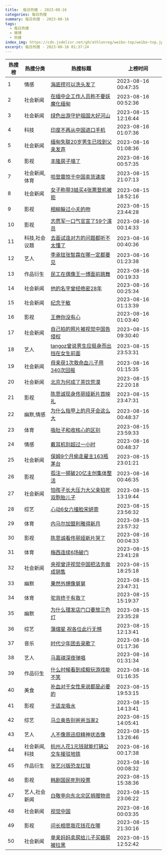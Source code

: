 ```yaml
---
title:  每日热搜 - 2023-08-16
categories: 每日热搜
summary: 每日热搜 - 2023-08-16
tags:
  - 每日热搜
  - 微博
  - 热搜
index_img: https://cdn.jsdelivr.net/gh/athlonreg/weibo-top/weibo-top.jpeg
excerpt: 每日热搜 - 2023-08-16 01:37:24
---
```


| 热搜榜 | 热搜分类 | 热搜标题 | 上榜时间 |
| --- | --- | --- | --- |
| 1 | 情感 | [海底捞可以洗头发了](https://s.weibo.com/weibo%3Fq%3D%2523%E6%B5%B7%E5%BA%95%E6%8D%9E%E5%8F%AF%E4%BB%A5%E6%B4%97%E5%A4%B4%E5%8F%91%E4%BA%86%2523) | 2023-08-16 00:47:35 | 
| 2 | 社会新闻 | [在缅中企工作人员称不要妖魔化缅甸](https://s.weibo.com/weibo%3Fq%3D%2523%E5%9C%A8%E7%BC%85%E4%B8%AD%E4%BC%81%E5%B7%A5%E4%BD%9C%E4%BA%BA%E5%91%98%E7%A7%B0%E4%B8%8D%E8%A6%81%E5%A6%96%E9%AD%94%E5%8C%96%E7%BC%85%E7%94%B8%2523) | 2023-08-16 00:52:36 | 
| 3 | 社会新闻 | [绿色出游守护祖国大好河山](https://s.weibo.com/weibo%3Fq%3D%2523%E7%BB%BF%E8%89%B2%E5%87%BA%E6%B8%B8%E5%AE%88%E6%8A%A4%E7%A5%96%E5%9B%BD%E5%A4%A7%E5%A5%BD%E6%B2%B3%E5%B1%B1%2523) | 2023-08-15 12:16:44 | 
| 4 | 科技 | [印度不再从中国进口手机](https://s.weibo.com/weibo%3Fq%3D%2523%E5%8D%B0%E5%BA%A6%E4%B8%8D%E5%86%8D%E4%BB%8E%E4%B8%AD%E5%9B%BD%E8%BF%9B%E5%8F%A3%E6%89%8B%E6%9C%BA%2523) | 2023-08-16 01:07:36 | 
| 5 | 社会新闻 | [缅甸失联20岁男生已找到父亲发声](https://s.weibo.com/weibo%3Fq%3D%2523%E7%BC%85%E7%94%B8%E5%A4%B1%E8%81%9420%E5%B2%81%E7%94%B7%E7%94%9F%E5%B7%B2%E6%89%BE%E5%88%B0%E7%88%B6%E4%BA%B2%E5%8F%91%E5%A3%B0%2523) | 2023-08-16 01:08:36 | 
| 6 | 影视 | [丰隆房子塌了](https://s.weibo.com/weibo%3Fq%3D%2523%E4%B8%B0%E9%9A%86%E6%88%BF%E5%AD%90%E5%A1%8C%E4%BA%86%2523) | 2023-08-16 00:57:35 | 
| 7 | 社会新闻,体育 | [哈登震惊于中国卖货速度](https://s.weibo.com/weibo%3Fq%3D%2523%E5%93%88%E7%99%BB%E9%9C%87%E6%83%8A%E4%BA%8E%E4%B8%AD%E5%9B%BD%E5%8D%96%E8%B4%A7%E9%80%9F%E5%BA%A6%2523) | 2023-08-15 21:07:13 | 
| 8 | 社会新闻 | [女子称带3娃买4张票登机被拒](https://s.weibo.com/weibo%3Fq%3D%2523%E5%A5%B3%E5%AD%90%E7%A7%B0%E5%B8%A63%E5%A8%83%E4%B9%B04%E5%BC%A0%E7%A5%A8%E7%99%BB%E6%9C%BA%E8%A2%AB%E6%8B%92%2523) | 2023-08-15 18:52:16 | 
| 9 | 影视 | [相柳躲过小夭的吻](https://s.weibo.com/weibo%3Fq%3D%2523%E7%9B%B8%E6%9F%B3%E8%BA%B2%E8%BF%87%E5%B0%8F%E5%A4%AD%E7%9A%84%E5%90%BB%2523) | 2023-08-15 23:44:28 | 
| 10 | 影视 | [志愿军一口气官宣了59个演员](https://s.weibo.com/weibo%3Fq%3D%2523%E5%BF%97%E6%84%BF%E5%86%9B%E4%B8%80%E5%8F%A3%E6%B0%94%E5%AE%98%E5%AE%A3%E4%BA%8659%E4%B8%AA%E6%BC%94%E5%91%98%2523) | 2023-08-16 00:14:33 | 
| 11 | 科技,社会议题 | [去面试连对方的问题都听不太懂了](https://s.weibo.com/weibo%3Fq%3D%2523%E5%8E%BB%E9%9D%A2%E8%AF%95%E8%BF%9E%E5%AF%B9%E6%96%B9%E7%9A%84%E9%97%AE%E9%A2%98%E9%83%BD%E5%90%AC%E4%B8%8D%E5%A4%AA%E6%87%82%E4%BA%86%2523) | 2023-08-16 00:40:36 | 
| 12 | 艺人 | [李承铉张智霖在哪一定都要见](https://s.weibo.com/weibo%3Fq%3D%2523%E6%9D%8E%E6%89%BF%E9%93%89%E5%BC%A0%E6%99%BA%E9%9C%96%E5%9C%A8%E5%93%AA%E4%B8%80%E5%AE%9A%E9%83%BD%E8%A6%81%E8%A7%81%2523) | 2023-08-16 01:23:38 | 
| 13 | 作品衍生 | [民工在偶像王一博面前跳舞](https://s.weibo.com/weibo%3Fq%3D%2523%E6%B0%91%E5%B7%A5%E5%9C%A8%E5%81%B6%E5%83%8F%E7%8E%8B%E4%B8%80%E5%8D%9A%E9%9D%A2%E5%89%8D%E8%B7%B3%E8%88%9E%2523) | 2023-08-16 00:19:33 | 
| 14 | 社会新闻 | [他的名字曾经绝密28年](https://s.weibo.com/weibo%3Fq%3D%2523%E4%BB%96%E7%9A%84%E5%90%8D%E5%AD%97%E6%9B%BE%E7%BB%8F%E7%BB%9D%E5%AF%8628%E5%B9%B4%2523) | 2023-08-16 00:25:34 | 
| 15 | 社会新闻 | [纪念于敏](https://s.weibo.com/weibo%3Fq%3D%2523%E7%BA%AA%E5%BF%B5%E4%BA%8E%E6%95%8F%2523) | 2023-08-16 01:13:39 | 
| 16 | 影视 | [王倦你没有心](https://s.weibo.com/weibo%3Fq%3D%2523%E7%8E%8B%E5%80%A6%E4%BD%A0%E6%B2%A1%E6%9C%89%E5%BF%83%2523) | 2023-08-16 01:03:40 | 
| 17 | 社会新闻 | [自己拍的照片被视觉中国告侵权](https://s.weibo.com/weibo%3Fq%3D%2523%E8%87%AA%E5%B7%B1%E6%8B%8D%E7%9A%84%E7%85%A7%E7%89%87%E8%A2%AB%E8%A7%86%E8%A7%89%E4%B8%AD%E5%9B%BD%E5%91%8A%E4%BE%B5%E6%9D%83%2523) | 2023-08-15 09:30:40 | 
| 18 | 艺人 | [tangoz曾说男生应挺身而出挡在女生前面](https://s.weibo.com/weibo%3Fq%3D%2523tangoz%E6%9B%BE%E8%AF%B4%E7%94%B7%E7%94%9F%E5%BA%94%E6%8C%BA%E8%BA%AB%E8%80%8C%E5%87%BA%E6%8C%A1%E5%9C%A8%E5%A5%B3%E7%94%9F%E5%89%8D%E9%9D%A2%2523) | 2023-08-15 23:53:31 | 
| 19 | 社会新闻 | [母亲获1次救命血儿子用340次回报](https://s.weibo.com/weibo%3Fq%3D%2523%E6%AF%8D%E4%BA%B2%E8%8E%B71%E6%AC%A1%E6%95%91%E5%91%BD%E8%A1%80%E5%84%BF%E5%AD%90%E7%94%A8340%E6%AC%A1%E5%9B%9E%E6%8A%A5%2523) | 2023-08-16 01:15:35 | 
| 20 | 社会新闻 | [北京为何成了茶饮荒漠](https://s.weibo.com/weibo%3Fq%3D%2523%E5%8C%97%E4%BA%AC%E4%B8%BA%E4%BD%95%E6%88%90%E4%BA%86%E8%8C%B6%E9%A5%AE%E8%8D%92%E6%BC%A0%2523) | 2023-08-15 22:20:18 | 
| 21 | 影视 | [陈思诚现身佟丽娅新片首映礼](https://s.weibo.com/weibo%3Fq%3D%2523%E9%99%88%E6%80%9D%E8%AF%9A%E7%8E%B0%E8%BA%AB%E4%BD%9F%E4%B8%BD%E5%A8%85%E6%96%B0%E7%89%87%E9%A6%96%E6%98%A0%E7%A4%BC%2523) | 2023-08-15 23:47:31 | 
| 22 | 幽默,情感 | [为什么指甲上的月牙会这么大](https://s.weibo.com/weibo%3Fq%3D%2523%E4%B8%BA%E4%BB%80%E4%B9%88%E6%8C%87%E7%94%B2%E4%B8%8A%E7%9A%84%E6%9C%88%E7%89%99%E4%BC%9A%E8%BF%99%E4%B9%88%E5%A4%A7%2523) | 2023-08-16 00:48:37 | 
| 23 | 体育 | [吸肚子和收核心的区别](https://s.weibo.com/weibo%3Fq%3D%2523%E5%90%B8%E8%82%9A%E5%AD%90%E5%92%8C%E6%94%B6%E6%A0%B8%E5%BF%83%E7%9A%84%E5%8C%BA%E5%88%AB%2523) | 2023-08-15 23:59:33 | 
| 24 | 情感 | [戴耳机别超过一小时](https://s.weibo.com/weibo%3Fq%3D%2523%E6%88%B4%E8%80%B3%E6%9C%BA%E5%88%AB%E8%B6%85%E8%BF%87%E4%B8%80%E5%B0%8F%E6%97%B6%2523) | 2023-08-16 00:48:37 | 
| 25 | 社会新闻 | [保姆9个月偷走雇主163瓶茅台](https://s.weibo.com/weibo%3Fq%3D%2523%E4%BF%9D%E5%A7%869%E4%B8%AA%E6%9C%88%E5%81%B7%E8%B5%B0%E9%9B%87%E4%B8%BB163%E7%93%B6%E8%8C%85%E5%8F%B0%2523) | 2023-08-15 23:01:21 | 
| 26 | 影视 | [孤注一掷破20亿主创集体整活](https://s.weibo.com/weibo%3Fq%3D%2523%E5%AD%A4%E6%B3%A8%E4%B8%80%E6%8E%B7%E7%A0%B420%E4%BA%BF%E4%B8%BB%E5%88%9B%E9%9B%86%E4%BD%93%E6%95%B4%E6%B4%BB%2523) | 2023-08-16 00:46:35 | 
| 27 | 社会新闻 | [怕孩子长大压力大父亲掐死双胞胎儿子](https://s.weibo.com/weibo%3Fq%3D%2523%E6%80%95%E5%AD%A9%E5%AD%90%E9%95%BF%E5%A4%A7%E5%8E%8B%E5%8A%9B%E5%A4%A7%E7%88%B6%E4%BA%B2%E6%8E%90%E6%AD%BB%E5%8F%8C%E8%83%9E%E8%83%8E%E5%84%BF%E5%AD%90%2523) | 2023-08-15 13:19:44 | 
| 28 | 综艺 | [心动6女六撞脸宋妍霏](https://s.weibo.com/weibo%3Fq%3D%2523%E5%BF%83%E5%8A%A86%E5%A5%B3%E5%85%AD%E6%92%9E%E8%84%B8%E5%AE%8B%E5%A6%8D%E9%9C%8F%2523) | 2023-08-15 23:56:32 | 
| 29 | 体育 | [内马尔加盟利雅得新月](https://s.weibo.com/weibo%3Fq%3D%2523%E5%86%85%E9%A9%AC%E5%B0%94%E5%8A%A0%E7%9B%9F%E5%88%A9%E9%9B%85%E5%BE%97%E6%96%B0%E6%9C%88%2523) | 2023-08-15 23:57:32 | 
| 30 | 影视 | [陈思诚看佟丽娅新片哭了](https://s.weibo.com/weibo%3Fq%3D%2523%E9%99%88%E6%80%9D%E8%AF%9A%E7%9C%8B%E4%BD%9F%E4%B8%BD%E5%A8%85%E6%96%B0%E7%89%87%E5%93%AD%E4%BA%86%2523) | 2023-08-16 00:04:33 | 
| 31 | 体育 | [梅西连续6场破门](https://s.weibo.com/weibo%3Fq%3D%2523%E6%A2%85%E8%A5%BF%E8%BF%9E%E7%BB%AD6%E5%9C%BA%E7%A0%B4%E9%97%A8%2523) | 2023-08-15 23:41:28 | 
| 32 | 社会新闻 | [央视曾评视觉中国把法务做成销售](https://s.weibo.com/weibo%3Fq%3D%2523%E5%A4%AE%E8%A7%86%E6%9B%BE%E8%AF%84%E8%A7%86%E8%A7%89%E4%B8%AD%E5%9B%BD%E6%8A%8A%E6%B3%95%E5%8A%A1%E5%81%9A%E6%88%90%E9%94%80%E5%94%AE%2523) | 2023-08-15 18:25:18 | 
| 33 | 幽默 | [果然外甥像舅舅](https://s.weibo.com/weibo%3Fq%3D%2523%E6%9E%9C%E7%84%B6%E5%A4%96%E7%94%A5%E5%83%8F%E8%88%85%E8%88%85%2523) | 2023-08-15 23:47:31 | 
| 34 | 体育 | [驼背终于有救了](https://s.weibo.com/weibo%3Fq%3D%2523%E9%A9%BC%E8%83%8C%E7%BB%88%E4%BA%8E%E6%9C%89%E6%95%91%E4%BA%86%2523) | 2023-08-15 15:19:37 | 
| 35 | 幽默 | [为什么理发店门口要放三色灯](https://s.weibo.com/weibo%3Fq%3D%2523%E4%B8%BA%E4%BB%80%E4%B9%88%E7%90%86%E5%8F%91%E5%BA%97%E9%97%A8%E5%8F%A3%E8%A6%81%E6%94%BE%E4%B8%89%E8%89%B2%E7%81%AF%2523) | 2023-08-15 23:35:28 | 
| 36 | 综艺 | [蒲熠星 祝各位此行无憾](https://s.weibo.com/weibo%3Fq%3D%2523%E8%92%B2%E7%86%A0%E6%98%9F%20%E7%A5%9D%E5%90%84%E4%BD%8D%E6%AD%A4%E8%A1%8C%E6%97%A0%E6%86%BE%2523) | 2023-08-15 12:13:41 | 
| 37 | 音乐 | [时代少年团去录歌了](https://s.weibo.com/weibo%3Fq%3D%2523%E6%97%B6%E4%BB%A3%E5%B0%91%E5%B9%B4%E5%9B%A2%E5%8E%BB%E5%BD%95%E6%AD%8C%E4%BA%86%2523) | 2023-08-16 01:17:36 | 
| 38 | 艺人 | [马嘉祺深夜弹唱](https://s.weibo.com/weibo%3Fq%3D%2523%E9%A9%AC%E5%98%89%E7%A5%BA%E6%B7%B1%E5%A4%9C%E5%BC%B9%E5%94%B1%2523) | 2023-08-16 01:31:34 | 
| 39 | 作品衍生 | [什么时候看到成毅玩游戏能不笑](https://s.weibo.com/weibo%3Fq%3D%2523%E4%BB%80%E4%B9%88%E6%97%B6%E5%80%99%E7%9C%8B%E5%88%B0%E6%88%90%E6%AF%85%E7%8E%A9%E6%B8%B8%E6%88%8F%E8%83%BD%E4%B8%8D%E7%AC%91%2523) | 2023-08-16 01:16:35 | 
| 40 | 美食 | [补血对于女性来说都是必要的](https://s.weibo.com/weibo%3Fq%3D%2523%E8%A1%A5%E8%A1%80%E5%AF%B9%E4%BA%8E%E5%A5%B3%E6%80%A7%E6%9D%A5%E8%AF%B4%E9%83%BD%E6%98%AF%E5%BF%85%E8%A6%81%E7%9A%84%2523) | 2023-08-15 19:53:15 | 
| 41 | 影视 | [于适龙吸水](https://s.weibo.com/weibo%3Fq%3D%2523%E4%BA%8E%E9%80%82%E9%BE%99%E5%90%B8%E6%B0%B4%2523) | 2023-08-15 14:13:41 | 
| 42 | 综艺 | [马立奥告别爸爸当家2](https://s.weibo.com/weibo%3Fq%3D%2523%E9%A9%AC%E7%AB%8B%E5%A5%A5%E5%91%8A%E5%88%AB%E7%88%B8%E7%88%B8%E5%BD%93%E5%AE%B62%2523) | 2023-08-15 14:05:41 | 
| 43 | 艺人 | [人不像周迅但精神状态像](https://s.weibo.com/weibo%3Fq%3D%2523%E4%BA%BA%E4%B8%8D%E5%83%8F%E5%91%A8%E8%BF%85%E4%BD%86%E7%B2%BE%E7%A5%9E%E7%8A%B6%E6%80%81%E5%83%8F%2523) | 2023-08-15 13:26:46 | 
| 44 | 社会新闻,科技 | [杭州人花1元钱就能打辆公交车接驳地铁](https://s.weibo.com/weibo%3Fq%3D%2523%E6%9D%AD%E5%B7%9E%E4%BA%BA%E8%8A%B11%E5%85%83%E9%92%B1%E5%B0%B1%E8%83%BD%E6%89%93%E8%BE%86%E5%85%AC%E4%BA%A4%E8%BD%A6%E6%8E%A5%E9%A9%B3%E5%9C%B0%E9%93%81%2523) | 2023-08-16 00:17:38 | 
| 45 | 作品衍生 | [张艺兴版恐龙扛狼](https://s.weibo.com/weibo%3Fq%3D%2523%E5%BC%A0%E8%89%BA%E5%85%B4%E7%89%88%E6%81%90%E9%BE%99%E6%89%9B%E7%8B%BC%2523) | 2023-08-16 00:08:32 | 
| 46 | 影视 | [韩剧国民死刑投票](https://s.weibo.com/weibo%3Fq%3D%2523%E9%9F%A9%E5%89%A7%E5%9B%BD%E6%B0%91%E6%AD%BB%E5%88%91%E6%8A%95%E7%A5%A8%2523) | 2023-08-15 15:38:36 | 
| 47 | 艺人,社会新闻 | [白敬亭向东北灾区捐赠物资](https://s.weibo.com/weibo%3Fq%3D%2523%E7%99%BD%E6%95%AC%E4%BA%AD%E5%90%91%E4%B8%9C%E5%8C%97%E7%81%BE%E5%8C%BA%E6%8D%90%E8%B5%A0%E7%89%A9%E8%B5%84%2523) | 2023-08-15 23:06:22 | 
| 48 | 社会新闻 | [视觉中国](https://s.weibo.com/weibo%3Fq%3D%2523%E8%A7%86%E8%A7%89%E4%B8%AD%E5%9B%BD%2523) | 2023-08-16 00:03:35 | 
| 49 | 影视 | [问长相思我花钱花在哪](https://s.weibo.com/weibo%3Fq%3D%2523%E9%97%AE%E9%95%BF%E7%9B%B8%E6%80%9D%E6%88%91%E8%8A%B1%E9%92%B1%E8%8A%B1%E5%9C%A8%E5%93%AA%2523) | 2023-08-15 21:30:16 | 
| 50 | 社会新闻 | [单亲妈妈卖房给儿子买婚房被拉黑](https://s.weibo.com/weibo%3Fq%3D%2523%E5%8D%95%E4%BA%B2%E5%A6%88%E5%A6%88%E5%8D%96%E6%88%BF%E7%BB%99%E5%84%BF%E5%AD%90%E4%B9%B0%E5%A9%9A%E6%88%BF%E8%A2%AB%E6%8B%89%E9%BB%91%2523) | 2023-08-15 12:52:42 | 
